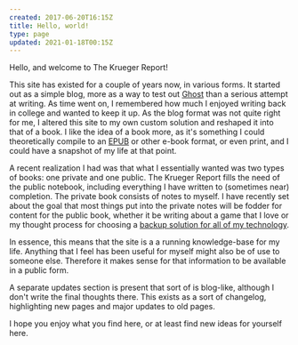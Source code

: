 ```yaml
---
created: 2017-06-20T16:15Z
title: Hello, world!
type: page
updated: 2021-01-18T00:15Z
---
```


Hello, and welcome to The Krueger Report!

This site has existed for a couple of years now, in various forms. It started out as a simple blog, more as a way to test out [Ghost](https://ghost.org) than a serious attempt at writing. As time went on, I remembered how much I enjoyed writing back in college and wanted to keep it up. As the blog format was not quite right for me, I altered this site to my own custom solution and reshaped it into that of a book. I like the idea of a book more, as it's something I could theoretically compile to an [EPUB](https://en.wikipedia.org/wiki/EPUB) or other e-book format, or even print, and I could have a snapshot of my life at that point.

A recent realization I had was that what I essentially wanted was two types of books: one private and one public. The Krueger Report fills the need of the public notebook, including everything I have written to (sometimes near) completion. The private book consists of notes to myself. I have recently set about the goal that most things put into the private notes will be fodder for content for the public book, whether it be writing about a game that I love or my thought process for choosing a [backup solution for all of my technology](/backups).

In essence, this means that the site is a a running knowledge-base for my life. Anything that I feel has been useful for myself might also be of use to someone else. Therefore it makes sense for that information to be available in a public form.

A separate updates section is present that sort of is blog-like, although I don't write the final thoughts there. This exists as a sort of changelog, highlighting new pages and major updates to old pages.

I hope you enjoy what you find here, or at least find new ideas for yourself here.
